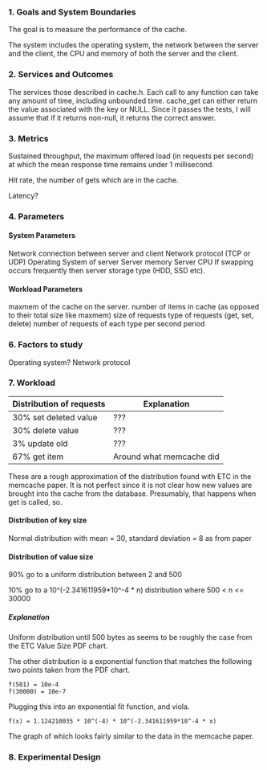 ### 1. Goals and System Boundaries

The goal is to measure the performance of the cache.

The system includes the operating system, the network between the server and the client, the CPU and memory of both the server and the client.

### 2. Services and Outcomes

The services those described in cache.h. Each call to any function can take any amount of time, including unbounded time. cache_get can either return the value associated with the key or NULL. Since it passes the tests, I will assume that if it returns non-null, it returns the correct answer.

### 3. Metrics

Sustained throughput, the maximum offered load (in requests per second) at which the mean response time remains under 1 millisecond.

Hit rate, the number of gets which are in the cache.

Latency?

### 4. Parameters

#### System Parameters

Network connection between server and client
Network protocol (TCP or UDP)
Operating System of server
Server memory
Server CPU
If swapping occurs frequently then server storage type (HDD, SSD etc).

#### Workload Parameters

maxmem of the cache on the server.
number of items in cache (as opposed to their total size like maxmem)
size of requests
type of requests (get, set, delete)
number of requests of each type per second period

### 6. Factors to study

Operating system?
Network protocol

### 7. Workload

Distribution of requests | Explanation
--- | ---
30% set deleted value | ???
30% delete value | ???
3% update old | ???
67% get item | Around what memcache did

These are a rough approximation of the distribution found with ETC in the memcache paper. It is not perfect since it is not clear how new values are brought into the cache from the database. Presumably, that happens when get is called, so.

#### Distribution of key size

Normal distribution with mean = 30, standard deviation = 8 as from paper

#### Distribution of value size

90% go to a uniform distribution between 2 and 500

10% go to a 10^(-2.341611959*10^-4 * n) distribution where 500 < n <= 30000

##### Explanation

Uniform distribution until 500 bytes as seems to be roughly the case from the ETC Value Size PDF chart.

The other distribution is a exponential function that matches the following two points taken from the PDF chart.

    f(501) = 10e-4
    f(30000) = 10e-7

Plugging this into an exponential fit function, and viola.

    f(x) = 1.124210035 * 10^(-4) * 10^(-2.341611959*10^-4 * x)

The graph of which looks fairly similar to the data in the memcache paper.

### 8. Experimental Design
